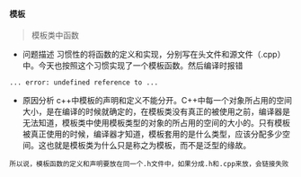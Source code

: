 #### 模板
> 模板类中函数
* 问题描述
    习惯性的将函数的定义和实现，分别写在头文件和源文件（.cpp）中。今天也按照这个习惯实现了一个模板函数。然后编译时报错
```
... error: undefined reference to ...
```
* 原因分析
    c++中模板的声明和定义不能分开。C++中每一个对象所占用的空间大小，是在编译的时候就确定的，在模板类没有真正的被使用之前，编译器是无法知道，模板类中使用模板类型的对象的所占用的空间的大小的。只有模板被真正使用的时候，编译器才知道，模板套用的是什么类型，应该分配多少空间。这也就是模板类为什么只是称之为模板，而不是泛型的缘故。
```
所以说，模板函数的定义和声明要放在同一个.h文件中，如果分成.h和.cpp来放，会链接失败
```